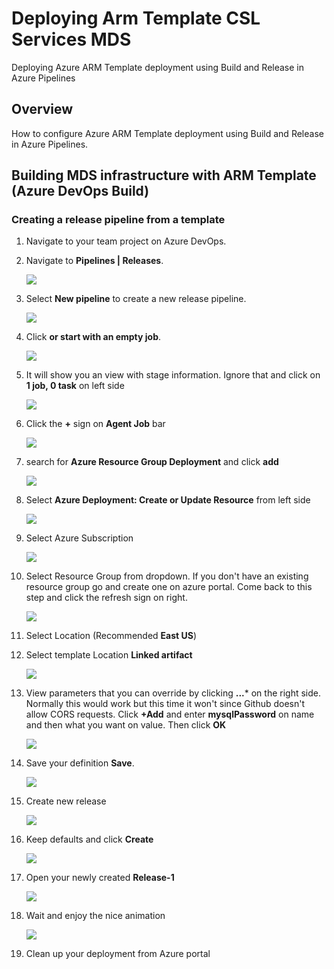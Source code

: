 # Deploying Arm Template CSL Services MDS
Deploying Azure ARM Template deployment using Build and Release in Azure Pipelines


## Overview ##

How to configure Azure ARM Template deployment using Build and Release in Azure Pipelines.

## Building MDS infrastructure with ARM Template (Azure DevOps Build) ##


### Creating a release pipeline from a template ###

1. Navigate to your team project on Azure DevOps.

1. Navigate to **Pipelines \| Releases**.

    ![](images/000.png)

1. Select **New pipeline** to create a new release pipeline.

    ![](images/001.png)

1. Click  **or start with an empty job**.

    ![](images/002.png)

1. It will show you an view with stage information. Ignore that and click on **1 job, 0 task** on left side

    ![](images/1.png)

1. Click the **+** sign on **Agent Job** bar

    ![](images/005.png)

1. search for **Azure Resource Group Deployment** and click **add**

    ![](images/006.png)

1. Select **Azure Deployment: Create or Update Resource** from left side

    ![](images/007.png)

1. Select Azure Subscription

    ![](images/007.png)
    
1. Select Resource Group from dropdown. If you don't have an existing resource group go and create one on azure portal. Come back to this step and click the refresh sign on right.

    ![](images/008.png)
    
1. Select Location (Recommended **East US**)

1. Select template Location  **Linked  artifact**
    
    ![](images/009.png)
    
1. View parameters that you can override by clicking **...*** on the right side. Normally this would work but this time it won't since Github doesn't allow CORS requests. Click **+Add** and enter **mysqlPassword** on name and then what you want on value. Then click **OK**

    ![](images/011.png)

1. Save your definition **Save**.

    ![](images/012.png)
    
1. Create new release

    ![](images/013.png)
    
1. Keep defaults and click **Create**

   ![](images/014.png)
   
1. Open your newly created **Release-1**

   ![](images/015.png)
   
1. Wait and enjoy the nice animation

   ![](images/016.png)
   
1. Clean up your deployment from Azure portal